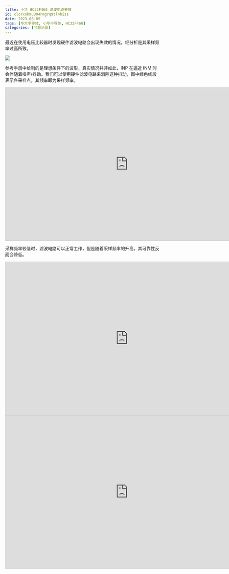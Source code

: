 ```yaml
---
title: 小华 HC32F460 滤波电路失效
id: clorxokmu004nmgrq9tl4hiss
date: 2023-08-09
tags: [华大半导体, 小华半导体, HC32F460]
categories: [问题记录]
---
```


最近在使用电压比较器时发现硬件滤波电路会出现失效的情况，经分析是其采样频率过高所致。

![](manual.png)

参考手册中绘制的是理想条件下的波形，真实情况并非如此，INP 在逼近 INM 时会伴随着噪声/抖动。我们可以使用硬件滤波电路来消除这种抖动，图中绿色线段表示各采样点，其频率即为采样频率。

<iframe src="https://www.desmos.com/calculator/7r0bi5urxv?embed" width="800" height="500" style="border: 1px solid #ccc" frameborder=0></iframe>

采样频率较低时，滤波电路可以正常工作，但是随着采样频率的升高，其可靠性反而会降低。

<!-- more -->

<iframe src="https://www.desmos.com/calculator/2kz1rewo6h?embed" width="800" height="500" style="border: 1px solid #ccc" frameborder=0></iframe>

<iframe src="https://www.desmos.com/calculator/2py3qizn5x?embed" width="800" height="500" style="border: 1px solid #ccc" frameborder=0></iframe>
